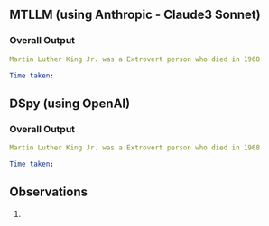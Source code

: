 ## MTLLM (using Anthropic - Claude3 Sonnet)
### Overall Output
```yaml
Martin Luther King Jr. was a Extrovert person who died in 1968
```
```yaml
Time taken: 
```

## DSpy (using OpenAI)
### Overall Output
```yaml
Martin Luther King Jr. was a Extrovert person who died in 1968
```

```yaml
Time taken: 
```

## Observations
1. 
